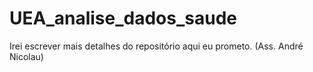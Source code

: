 # UEA_analise_dados_saude

Irei escrever mais detalhes do repositório aqui eu prometo. (Ass. André Nicolau)
